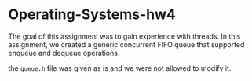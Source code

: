 # Operating-Systems-hw4

The goal of this assignment was to gain experience with threads.
In this assignment, we created a generic concurrent FIFO queue that supported enqueue and dequeue operations.

the `queue.h` file was given as is and we were not allowed to modify it.
